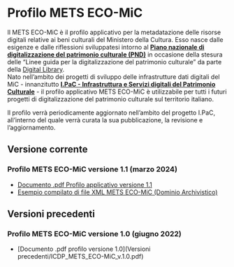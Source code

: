 # Profilo METS ECO-MiC

Il METS ECO-MiC è il profilo applicativo per la metadatazione delle risorse digitali relative ai beni culturali del Ministero 
della Cultura. Esso nasce dalle esigenze e dalle riflessioni sviluppatesi intorno al [**Piano nazionale di digitalizzazione del 
patrimonio culturale (PND)**](https://github.com/italia/ICDP-PND-docs) in occasione della stesura delle “Linee guida per la digitalizzazione del patrimonio culturale” da parte della [Digital Library](https://digitallibrary.cultura.gov.it/).  
Nato nell’ambito dei progetti di sviluppo delle infrastrutture dati digitali del MiC - innanzitutto
[**I.PaC - Infrastruttura e Servizi digitali del Patrimonio Culturale**](https://ipac.cultura.gov.it/) - il profilo applicativo METS ECO-MiC è utilizzabile per tutti i futuri progetti di digitalizzazione  del patrimonio culturale sul territorio italiano. 

Il profilo verrà periodicamente aggiornato nell’ambito del progetto I.PaC, all’interno del quale verrà curata la sua pubblicazione, la revisione e l’aggiornamento.

## Versione corrente
### Profilo METS ECO-MiC versione 1.1 (marzo 2024)
-  [Documento .pdf Profilo applicativo versione 1.1](ICDP_Profilo_METS_ECO-MiC_v.1.1_Apr_2024.pdf)
-  [Esempio compilato di file XML METS ECO-MiC (Dominio Archivistico)](ASMO_T_CONCORDI_POSS_281822_documento.xml)

## Versioni precedenti
### Profilo METS ECO-MiC versione 1.0 (giugno 2022)
- [Documento .pdf profilo versione 1.0](Versioni precedenti/ICDP_METS_ECO-MiC_v.1.0.pdf)
